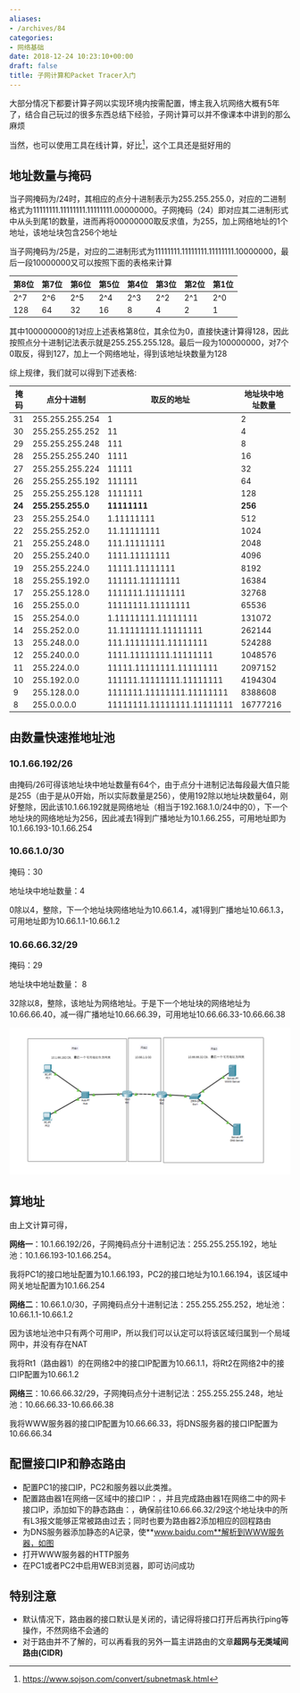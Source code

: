 ```yaml
---
aliases:
- /archives/84
categories:
- 网络基础
date: 2018-12-24 10:23:10+00:00
draft: false
title: 子网计算和Packet Tracer入门
---
```


大部分情况下都要计算子网以实现环境内按需配置，博主我入坑网络大概有5年了，结合自己玩过的很多东西总结下经验，子网计算可以并不像课本中讲到的那么麻烦



当然，也可以使用工具在线计算，好比[^1]，这个工具还是挺好用的
[^1]: https://www.sojson.com/convert/subnetmask.html


## 地址数量与掩码

当子网掩码为/24时，其相应的点分十进制表示为255.255.255.0，对应的二进制格式为11111111.11111111.11111111.00000000。子网掩码（24）即对应其二进制形式中从头到尾1的数量，进而再将00000000取反求值，为255，加上网络地址的1个地址，该地址块包含256个地址

当子网掩码为/25是，对应的二进制形式为11111111.11111111.11111111.10000000，最后一段10000000又可以按照下面的表格来计算

| 第8位 | 第7位 | 第6位 | 第5位 | 第4位 | 第3位 | 第2位 | 第1位 |
| ---- | ---- | ---- | ---- | ---- | ---- | ---- | ---- |
| 2^7 | 2^6 |  2^5 | 2^4 | 2^3 | 2^2 | 2^1 | 2^0 |
| 128 | 64 | 32 | 16 | 8 | 4 | 2 | 1 |

其中100000000的1对应上述表格第8位，其余位为0，直接快速计算得128，因此按照点分十进制记法表示就是255.255.255.128。最后一段为100000000，对7个0取反，得到127，加上一个网络地址，得到该地址块数量为128

综上规律，我们就可以得到下述表格:

| 掩码 | 点分十进制 | 取反的地址 | 地址块中地址数量 |
| ---- | ---- | ---- | ---- |
| 31 | 255.255.255.254 | 1 | 2 |
| 30 | 255.255.255.252 | 11 | 4 |
| 29 | 255.255.255.248 | 111 | 8 |
| 28 | 255.255.255.240 | 1111 | 16 |
| 27 | 255.255.255.224 | 11111 | 32 |
| 26 | 255.255.255.192 | 111111 | 64 |
| 25 | 255.255.255.128 | 1111111 | 128 |
| **24** | **255.255.255.0** | **11111111** | **256** |
| 23 | 255.255.254.0 | 1.11111111 | 512 |
| 22 | 255.255.252.0 | 11.11111111 | 1024 |
| 21 | 255.255.248.0 | 111.11111111 | 2048 |
| 20 | 255.255.240.0 | 1111.11111111 | 4096 |
| 19 | 255.255.224.0 | 11111.11111111 | 8192 |
| 18 | 255.255.192.0 | 111111.11111111 | 16384 |
| 17 | 255.255.128.0 | 1111111.11111111 | 32768 |
| 16 | 255.255.0.0 | 11111111.11111111 | 65536 |
| 15 | 255.254.0.0 | 1.11111111.11111111 | 131072 |
| 14 | 255.252.0.0 | 11.11111111.11111111 | 262144 |
| 13 | 255.248.0.0 | 111.11111111.11111111 | 524288 |
| 12 | 255.240.0.0 | 1111.11111111.11111111 | 1048576 |
| 11 | 255.224.0.0 | 11111.11111111.11111111 | 2097152 |
| 10 | 255.192.0.0 | 111111.11111111.11111111 | 4194304 |
| 9 | 255.128.0.0 | 1111111.11111111.11111111 | 8388608 |
| 8 | 255.0.0.0.0 | 11111111.11111111.11111111 | 16777216 |

## 由数量快速推地址池

### 10.1.66.192/26

由掩码/26可得该地址块中地址数量有64个，由于点分十进制记法每段最大值只能是255（由于是从0开始，所以实际数量是256），使用192除以地址块数量64，刚好整除，因此该10.1.66.192就是网络地址（相当于192.168.1.0/24中的0），下一个地址块的网络地址为256，因此减去1得到广播地址为10.1.66.255，可用地址即为10.1.66.193-10.1.66.254

### 10.66.1.0/30

掩码：30

地址块中地址数量：4

0除以4，整除，下一个地址块网络地址为10.66.1.4，减1得到广播地址10.66.1.3，可用地址即为10.66.1.1-10.66.1.2

### 10.66.66.32/29

掩码：29

地址块中地址数量： 8

32除以8，整除，该地址为网络地址。于是下一个地址块的网络地址为10.66.66.40，减一得广播地址10.66.66.39，可用地址10.66.66.33-10.66.66.38

![图片](./1560939907-0000.png)

## 算地址

由上文计算可得，

**网络一**：10.1.66.192/26，子网掩码点分十进制记法：255.255.255.192，地址池：10.1.66.193-10.1.66.254。

我将PC1的接口地址配置为10.1.66.193，PC2的接口地址为10.1.66.194，该区域中网关地址配置为10.1.66.254

**网络二**：10.66.1.0/30，子网掩码点分十进制记法：255.255.255.252，地址池：10.66.1.1-10.66.1.2

因为该地址池中只有两个可用IP，所以我们可以认定可以将该区域归属到一个局域网中，并没有存在NAT

我将Rt1（路由器1）的在网络2中的接口IP配置为10.66.1.1，将Rt2在网络2中的接口IP配置为10.66.1.2

**网络三**：10.66.66.32/29，子网掩码点分十进制记法：255.255.255.248，地址池：10.66.66.33-10.66.66.38

我将WWW服务器的接口IP配置为10.66.66.33，将DNS服务器的接口IP配置为10.66.66.34

## 配置接口IP和静态路由

  * 配置PC1的接口IP，PC2和服务器以此类推。
  * 配置路由器1在网络一区域中的接口IP：，并且完成路由器1在网络二中的网卡接口IP，添加如下的静态路由：，确保前往10.66.66.32/29这个地址块中的所有L3报文能够正常被路由过去；同时也要为路由器2添加相应的回程路由
  * 为DNS服务器添加静态的A记录，使**www.baidu.com**解析到WWW服务器，如图 
  * 打开WWW服务器的HTTP服务
  * 在PC1或者PC2中启用WEB浏览器，即可访问成功

## 特别注意

  * 默认情况下，路由器的接口默认是关闭的，请记得将接口打开后再执行ping等操作，不然网络不会通的
  * 对于路由并不了解的，可以再看我的另外一篇主讲路由的文章**超网与无类域间路由(CIDR)**

